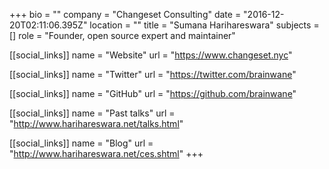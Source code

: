 +++
bio = ""
company = "Changeset Consulting"
date = "2016-12-20T02:11:06.395Z"
location = ""
title = "Sumana Harihareswara"
subjects = []
role = "Founder, open source expert and maintainer"

[[social_links]]
  name = "Website"
  url = "https://www.changeset.nyc"

[[social_links]]
  name = "Twitter"
  url = "https://twitter.com/brainwane"

[[social_links]]
  name = "GitHub"
  url = "https://github.com/brainwane"

[[social_links]]
  name = "Past talks"
  url = "http://www.harihareswara.net/talks.html"

[[social_links]]
  name = "Blog"
  url = "http://www.harihareswara.net/ces.shtml"
+++
